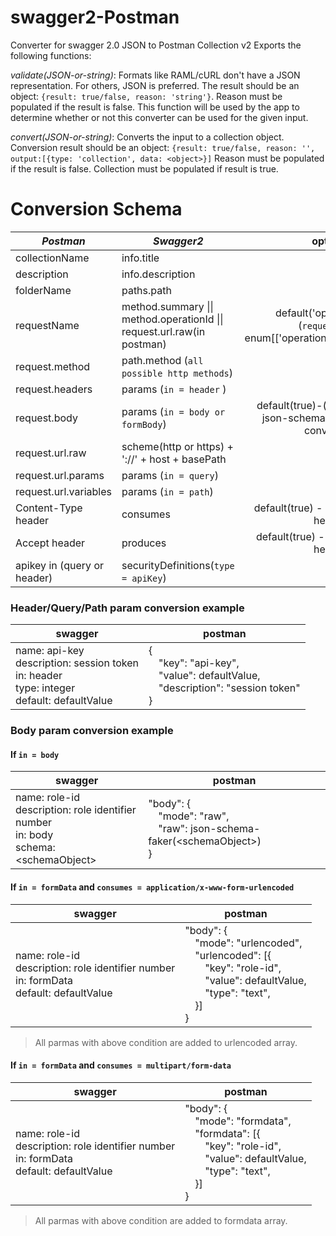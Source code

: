 # swagger2-Postman
Converter for swagger 2.0 JSON to Postman Collection v2
Exports the following functions:

*<ValidationResult> validate(JSON-or-string)*: Formats like RAML/cURL don't have a JSON representation. For others, JSON is preferred. The result should be an object: `{result: true/false, reason: 'string'}`. Reason must be populated if the result is false. This function will be used by the app to determine whether or not this converter can be used for the given input.

*<Conversion result> convert(JSON-or-string)*: Converts the input to a collection object. Conversion result should be an object: `{result: true/false, reason: '', output:[{type: 'collection', data: <object>}]` Reason must be populated if the result is false. Collection must be populated if result is true.

# Conversion Schema
| *Postman* | *Swagger2* | options | examples |
| --- | --- | :---: | :---: |
| collectionName | info.title | - | - |
| description | info.description | - | - |
| folderName | paths.path | - | - |
| requestName| method.summary \|\| method.operationId \|\| request.url.raw(in postman) | default('operationId') -(`requestName`) enum[['operationId','summary','url'] | - |
| request.method | path.method (`all possible http methods`) | - | - |
| request.headers | params (`in = header` ) | - |<a href="#header/path/query_example">here</a>|
| request.body | params (`in = body or formBody`) | default(true)-(`schemaFaker`)use json-schema-faker for body conversion | <a href="#body_example">here</a> |
| request.url.raw | scheme(http or https) + '://' + host + basePath | - | - |
| request.url.params | params (`in = query`)| - | <a href="#header/path/query_example">here</a> |
| request.url.variables | params (`in = path`) | - | <a href="#header/path/query_example">here</a> |
| Content-Type header | consumes | default(true) - add consumes to header | - |
| Accept header | produces | default(true) - add produces to header | - |
| apikey in (query or header) | securityDefinitions(`type = apiKey`) | - | - |

### <a name="header/path/query_example"></a>Header/Query/Path param conversion example
| swagger | postman |
| --- | --- |
| name: api-key	<br/>description: session token<br/>in: header<br/>type: integer<br/>default: defaultValue |{<br/>&emsp;"key": "api-key",<br/>&emsp;"value": defaultValue,<br/>&emsp;"description": "session token"<br>}|
### <a name="body_example"></a> Body param conversion example
#### If `in = body`
| swagger | postman |
| --- | --- |
|name: role-id<br/>description: role identifier number<br/>in: body<br/>schema: \<schemaObject\>|"body": {<br/>&emsp;"mode": "raw",<br/>&emsp;"raw": json-schema-faker(\<schemaObject\>)<br/>}|
#### If `in = formData` and `consumes = application/x-www-form-urlencoded` 
| swagger | postman |
| --- | --- |
|name: role-id<br/>description: role identifier number<br/>in: formData<br/>default: defaultValue|"body": {<br/>&emsp;"mode": "urlencoded",<br/>&emsp;"urlencoded": [{<br/>&emsp;&emsp;"key": "role-id",<br/>&emsp;&emsp;"value": defaultValue,<br>&emsp;&emsp;"type": "text",<br>&emsp;}]<br/>}|
> All parmas with above condition are added to urlencoded array.<br>
#### If `in = formData` and `consumes = multipart/form-data` 
| swagger | postman |
| --- | --- |
|name: role-id<br/>description: role identifier number<br/>in: formData<br/>default: defaultValue|"body": {<br/>&emsp;"mode": "formdata",<br/>&emsp;"formdata": [{<br/>&emsp;&emsp;"key": "role-id",<br/>&emsp;&emsp;"value": defaultValue,<br>&emsp;&emsp;"type": "text",<br>&emsp;}]<br/>}|
> All parmas with above condition are added to formdata array.